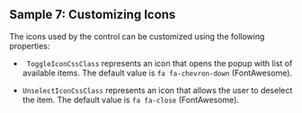 ## Sample 7: Customizing Icons

The icons used by the control can be customized using the following properties:

* ` ToggleIconCssClass` represents an icon that opens the popup with list of available items. The default value is `fa fa-chevron-down` (FontAwesome).

* `UnselectIconCssClass` represents an icon that allows the user to deselect the item. The default value is `fa fa-close` (FontAwesome).